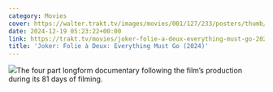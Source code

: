 ```yaml
---
category: Movies
cover: https://walter.trakt.tv/images/movies/001/127/233/posters/thumb/52e15be176.jpg
date: 2024-12-19 05:23:22+00:00
link: https://trakt.tv/movies/joker-folie-a-deux-everything-must-go-2024
title: 'Joker: Folie à Deux: Everything Must Go (2024)'
---
```


![](https://walter-r2.trakt.tv/images/movies/001/127/233/fanarts/thumb/15f4900e35.jpg)The four part longform documentary following the film’s production during its 81 days of filming.